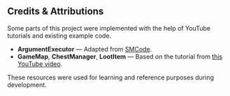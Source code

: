## Credits & Attributions

Some parts of this project were implemented with the help of YouTube tutorials and existing example code.

- **ArgumentExecutor** — Adapted from [SMCode](https://www.youtube.com/@SMCode).
- **GameMap**, **ChestManager**, **LootItem** — Based on the tutorial from [this YouTube video](https://youtu.be/B0hbZwC4F8Q?si=lbzAm8GdTbRTw5Ws).

These resources were used for learning and reference purposes during development.
